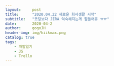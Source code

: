```yaml
---
layout:     post
title:      "2020.04.22 새로운 회사생활 시작"
subtitle:   "코딩보다 JIRA 익숙해지는게 힘들어유 ㅠㅠ"
date:       2020-04-2
author:     gogoJH
header-img: img/hiikmax.png
catalog: true
tags:
    - 개발일기
    - JS
    - Trello
---
```

<!--stackedit_data:
eyJoaXN0b3J5IjpbLTE2NzMwMjE2N119
-->